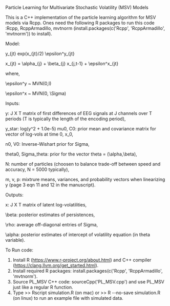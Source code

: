 Particle Learning for Multivariate Stochastic Volatility (MSV) Models

This is a C++ implementation of the particle learning algorithm for MSV models via Rcpp. Ones need the following R packages to run this code :Rcpp, RcppArmadillo, mvtnorm (install.packages(c('Rcpp', 'RcppArmadillo', 'mvtnorm')) to install).

Model: 

  y_{jt} exp(x_{jt}/2) \epsilon^y_{jt}
  
  x_{jt} = \alpha_{j} + \beta_{j} x_{j,t-1} + \epsilon^x_{jt} 
  
where, 

  \epsilon^y ~ MVN(0,I)
  
  \epsilon^x ~ MVN(0, \Sigma)

Inputs: 

y: J X T matrix of first differences of EEG signals at J channels over T periods (T is typically the length of the encoding period),

y_star: log(y^2 + 1.0e-5) mu0, C0: prior mean and covariance matrix for vector of log-vols at time 0, x_0,

n0, V0: Inverse-Wishart prior for Sigma,

theta0, Sigma_theta: prior for the vector theta = (\alpha,\beta),

N: number of particles (choosen to balance trade-off between speed and accuracy, N = 5000 typically),

m, v, p: mixtrure means, variances, and probability vectors when linearizing y (page 3 eqn 11 and 12 in the manuscript).

Outputs:

x: J X T matrix of latent log-volatilities,

\beta: posterior estimates of persistences,

\rho: average off-diagonal entries of Sigma,

\alpha: posterior estimates of intercept of volatility equation (in theta variable).


To Run code:
1. Install R (https://www.r-project.org/about.html) and C++ compiler (https://clang.llvm.org/get_started.html).
2. Install required R packages: install.packages(c('Rcpp', 'RcppArmadillo', 'mvtnorm').
3. Source PL_MSV C++ code: sourceCpp('PL_MSV.cpp') and use PL_MSV just like a regular R function. 
4. Type >> Rscript simulation.R (on mac) or >> R --no-save simulation.R (on linux) to run an example file with simulated data. 
